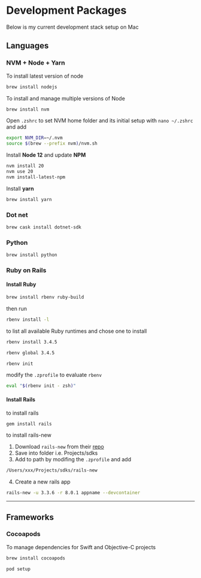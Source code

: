 # Development Packages

Below is my current development stack setup on Mac

## Languages

### NVM + Node + Yarn

To install latest version of node

```bash
brew install nodejs
```

To install and manage multiple versions of Node

```bash
brew install nvm
```

Open `.zshrc` to set NVM home folder and its initial setup with `nano ~/.zshrc` and add

```bash
export NVM_DIR=~/.nvm
source $(brew --prefix nvm)/nvm.sh
```

Install **Node 12** and update **NPM**

```bash
nvm install 20
nvm use 20
nvm install-latest-npm
```

Install **yarn**

```bash
brew install yarn
```

### Dot net

```bash
brew cask install dotnet-sdk
```

### Python

```bash
brew install python
```

### Ruby on Rails

#### Install Ruby

```bash
brew install rbenv ruby-build
```

then run

```bash
rbenv install -l
```

to list all available Ruby runtimes and chose one to install

```bash
rbenv install 3.4.5
```
```bash
rbenv global 3.4.5
```
```bash
rbenv init
```

modify the `.zprofile` to evaluate `rbenv`

```bash
eval "$(rbenv init - zsh)"
```

#### Install Rails

to install rails

```bash
gem install rails
```

to install rails-new

1. Download `rails-new` from their [repo](https://github.com/rails/rails-new)
2. Save into folder i.e. Projects/sdks
3. Add to path by modifing the `.zprofile` and add

```bash
/Users/xxx/Projects/sdks/rails-new
```

4. Create a new rails app

```bash
rails-new -u 3.3.6 -r 8.0.1 appname --devcontainer
```

---

## Frameworks

### Cocoapods

To manage dependencies for Swift and Objective-C projects

```bash
brew install cocoapods
```
```bash
pod setup
```

